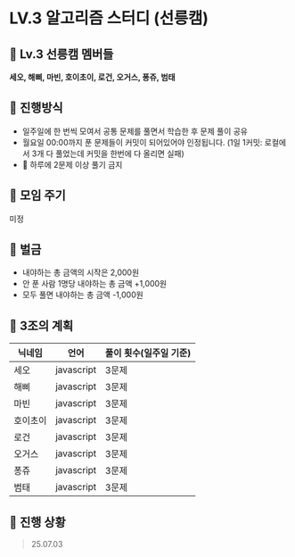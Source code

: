 # LV.3 알고리즘 스터디 (선릉캠)

## 👫 Lv.3 선릉캠 멤버들
**세오, 해삐, 마빈, 호이초이, 로건, 오거스, 퐁쥬, 범태**

## 📍 진행방식
* 일주일에 한 번씩 모여서 공통 문제를 풀면서 학습한 후 문제 풀이 공유
* 월요일 00:00까지 푼 문제들이 커밋이 되어있어야 인정됩니다. (1일 1커밋: 로컬에서 3개 다 풀었는데 커밋을 한번에 다 올리면 실패)
* 🚫 하루에 2문제 이상 풀기 금지

## 👋 모임 주기
미정

## 🚨 벌금
- 내야하는 총 금액의 시작은 2,000원
- 안 푼 사람 1명당 내야하는 총 금액 +1,000원
- 모두 풀면 내야하는 총 금액 -1,000원

## 📝 3조의 계획
|닉네임|언어|풀이 횟수(일주일 기준)|
|---------|------|-----------|
|세오|javascript|3문제|
|해삐|javascript|3문제|
|마빈|javascript|3문제|
|호이초이|javascript|3문제|
|로건|javascript|3문제|
|오거스|javascript|3문제|
|퐁쥬|javascript|3문제|
|범태|javascript|3문제|

## 🏁 진행 상황
> 25.07.03
